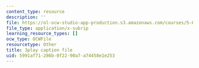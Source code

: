 ```yaml
---
content_type: resource
description: ''
file: https://ol-ocw-studio-app-production.s3.amazonaws.com/courses/5-61-physical-chemistry-fall-2017/5991af71286b0f2290a7a74458e1e253_9WthWtTxdj0.srt
file_type: application/x-subrip
learning_resource_types: []
ocw_type: OCWFile
resourcetype: Other
title: 3play caption file
uid: 5991af71-286b-0f22-90a7-a74458e1e253
---
```

